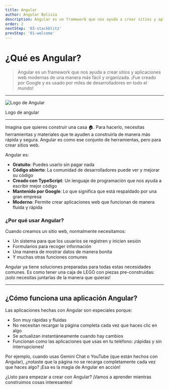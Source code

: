 ```yaml
---
title: Angular
author: Angular Bolivia
description: Angular es un framework que nos ayuda a crear sitios y aplicaciones web modernas de una manera más fácil y organizada. ¡Fue creado por Google y es usado por miles de desarrolladores en todo el mundo!
order: 2
nextStep: '03-stackblitz'
prevStep: '01-welcome'
---
```


# ¿Qué es Angular?

> Angular es un framework que nos ayuda a crear sitios y aplicaciones web modernas de una manera más fácil y organizada. ¡Fue creado por Google y es usado por miles de desarrolladores en todo el mundo!

---

<div class="flex justify-center items-center flex-col">

  <div class="w-1/2">
    <img src="/images/angular-logo.png" alt="Logo de Angular" >
  </div>
  <p>
    Logo de angular
  </p>
</div>

---

Imagina que quieres construir una casa 🏠. Para hacerlo, necesitas herramientas y materiales que te ayuden a construirla de manera más rápida y segura. Angular es como ese conjunto de herramientas, pero para crear sitios web.

Angular es:

- **Gratuito**: Puedes usarlo sin pagar nada
- **Código abierto**: La comunidad de desarrolladores puede ver y mejorar su código
- **Creado con TypeScript**: Un lenguaje de programación que nos ayuda a escribir mejor código
- **Mantenido por Google**: Lo que significa que está respaldado por una gran empresa
- **Moderno**: Permite crear aplicaciones web que funcionan de manera fluida y rápida

### ¿Por qué usar Angular?

Cuando creamos un sitio web, normalmente necesitamos:

- Un sistema para que los usuarios se registren y inicien sesión
- Formularios para recoger información
- Una manera de mostrar datos de manera bonita
- Y muchas otras funciones comunes

Angular ya tiene soluciones preparadas para todas estas necesidades comunes. Es como tener una caja de LEGO con piezas pre-construidas: ¡solo necesitas juntarlas de la manera que quieras!

---

## ¿Cómo funciona una aplicación Angular?

Las aplicaciones hechas con Angular son especiales porque:

- Son muy rápidas y fluidas
- No necesitan recargar la página completa cada vez que haces clic en algo
- Se actualizan instantáneamente cuando hay cambios
- Funcionan como las aplicaciones que usas en tu teléfono: ¡rápidas y sin interrupciones!

Por ejemplo, cuando usas Gemini Chat o YouTube (que están hechos con Angular), ¿notaste que la página no se recarga completamente cada vez que haces algo? ¡Esa es la magia de Angular en acción!

¿Listo para empezar a crear con Angular? ¡Vamos a aprender mientras construimos cosas interesantes!
